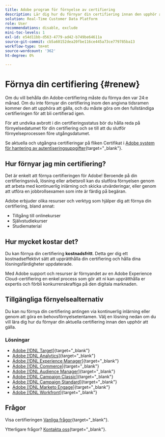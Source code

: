 ```yaml
---
title: Adobe program för förnyelse av certifiering
description: Lär dig hur du förnyar din certifiering innan den upphör att gälla.
solution: Real-Time Customer Data Platform
role: User
recommendations: disable, exclude
mini-toc-levels: 1
exl-id: e54d11bb-d563-4779-ad42-b749be64611a
source-git-commit: cb5a60152dea20fbe116ce445a73ce779785ba13
workflow-type: tm+mt
source-wordcount: '362'
ht-degree: 0%

---
```


# Förnya din certifiering {#renew}

Om du vill behålla din Adobe-certifiering måste du förnya den var 24:e månad. Om du inte förnyar din certifiering inom den angivna tidsramen kommer den att upphöra att gälla, och du måste göra om den fullständiga certifieringen för att bli certifierad igen.

För att undvika avbrott i din certifieringsstatus bör du hålla reda på förnyelsedatumet för din certifiering och se till att du slutför förnyelseprocessen före utgångsdatumet.

Se aktuella och utgångna certifieringar på fliken Certifikat i [Adobe system för hantering av autentiseringsuppgifter](https://www.certmetrics.com/adobe/candidate/cert_summary.aspx){target="_blank"}.

## Hur förnyar jag min certifiering?

Det är enkelt att förnya certifieringen för Adobe! Beroende på din certifieringsnivå, lösning eller arbetsroll kan du slutföra förnyelsen genom att arbeta med kontinuerlig inlärning och skicka utvärderingar, eller genom att utföra en jobbrollsexamen som inte är färdig på begäran.

Adobe erbjuder olika resurser och verktyg som hjälper dig att förnya din certifiering, bland annat:

* Tillgång till onlinekurser
* Självstudiekurser
* Studiematerial

## Hur mycket kostar det?

Du kan förnya din certifiering **kostnadsfritt**. Detta ger dig ett kostnadseffektivt sätt att upprätthålla din certifiering och hålla dina lösningsfärdigheter uppdaterade.

Med Adobe support och resurser är förnyandet av en Adobe Experience Cloud-certifiering en enkel process som gör att ni kan upprätthålla er expertis och förbli konkurrenskraftiga på den digitala marknaden.

## Tillgängliga förnyelsealternativ

Du kan nu förnya din certifiering antingen via kontinuerlig inlärning eller genom att göra en behovsförnyelsetentamen. Välj en lösning nedan om du vill lära dig hur du förnyar din aktuella certifiering innan den upphör att gälla.

### Lösningar

* [Adobe [!DNL Target]](https://experienceleague.adobe.com/docs/certification/certification/technical-certifications/at/at-renew.html){target="_blank"}
* [Adobe [!DNL Analytics]](https://experienceleague.adobe.com/docs/certification/certification/technical-certifications/aa/aa-renew.html){target="_blank"}
* [Adobe [!DNL Experience Manager]](https://experienceleague.adobe.com/docs/certification/certification/technical-certifications/aem/aem-renew.html){target="_blank"}
* [Adobe [!DNL Commerce]](https://experienceleague.adobe.com/docs/certification/certification/technical-certifications/ac/ac-renew.html){target="_blank"}
* [Adobe [!DNL Audience Manager]](https://experienceleague.adobe.com/docs/certification/certification/technical-certifications/aam/aam-renew.html){target="_blank"}
* [Adobe [!DNL Campaign Classic]](https://experienceleague.adobe.com/docs/certification/certification/technical-certifications/acc/acc-renew.html){target="_blank"}
* [Adobe [!DNL Campaign Standard]](https://experienceleague.adobe.com/docs/certification/certification/technical-certifications/acs/acs-renew.html){target="_blank"}
* [Adobe [!DNL Marketo Engage]](https://experienceleague.adobe.com/docs/certification/certification/technical-certifications/ame/ame-renew.html){target="_blank"}
* [Adobe [!DNL Workfront]](https://experienceleague.adobe.com/docs/certification/program/technical-certifications/aw/aw-renew.html){target="_blank"}

## Frågor

Visa certifieringen [Vanliga frågor](https://experienceleague.adobe.com/docs/certification/certification/faq.html){target="_blank"}.

Ytterligare frågor? [Kontakta oss](mailto:certif@adobe.com){target="_blank"}.
